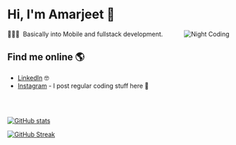 
# Hi, I'm Amarjeet 👋

<img alt="Night Coding" src="https://user-images.githubusercontent.com/38986305/122662088-fc74ea00-d1ad-11eb-9aa8-f920e2e271d1.gif" align="right"/>

👨🏻‍💻 &nbsp;Basically into Mobile and fullstack development.

## Find me online 🌎

- <a href="https://www.linkedin.com/in/amarjeet987/">LinkedIn</a> 🤓
- <a href="https://www.instagram.com/codemanship/">Instagram</a>  - I post regular coding stuff here 🤳

 <br>
 <br>

[![GitHub stats](https://github-readme-stats.vercel.app/api?username=amarjeet987&count_private=true&show_icons=true&theme=dark&hide_border=true&bg_color=00000000)](https://github.com/anuraghazra/github-readme-stats)

[![GitHub Streak](http://github-readme-streak-stats.herokuapp.com?user=amarjeet987&theme=dark&fire=00AFF0&hide_border=true&bg_color=00000000)](https://git.io/streak-stats)

<br>


<br/>
